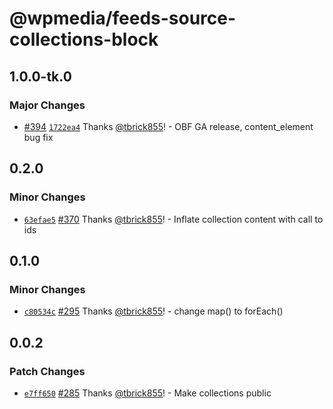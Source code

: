 # @wpmedia/feeds-source-collections-block

## 1.0.0-tk.0

### Major Changes

- [#394](https://github.com/WPMedia/feed-components/pull/394) [`1722ea4`](https://github.com/WPMedia/feed-components/commit/1722ea45d12917f332184dc866218a7ba62059b5) Thanks [@tbrick855](https://github.com/tbrick855)! - OBF GA release, content_element bug fix

## 0.2.0

### Minor Changes

- [`63efae5`](https://github.com/WPMedia/feed-components/commit/63efae513aefbd8941920f1f77ddc5611d5bc699) [#370](https://github.com/WPMedia/feed-components/pull/370) Thanks [@tbrick855](https://github.com/tbrick855)! - Inflate collection content with call to ids

## 0.1.0

### Minor Changes

- [`c80534c`](https://github.com/WPMedia/feed-components/commit/c80534c2c03eb072971c3007a1e83faaffb25510) [#295](https://github.com/WPMedia/feed-components/pull/295) Thanks [@tbrick855](https://github.com/tbrick855)! - change map() to forEach()

## 0.0.2

### Patch Changes

- [`e7ff650`](https://github.com/WPMedia/feed-components/commit/e7ff6509904329b0f70230edbfdc8dd9922b8d39) [#285](https://github.com/WPMedia/feed-components/pull/285) Thanks [@tbrick855](https://github.com/tbrick855)! - Make collections public
